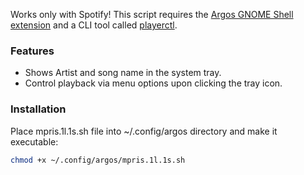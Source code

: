 Works only with Spotify!
This script requires the [Argos GNOME Shell extension](https://github.com/p-e-w/argos) and a CLI tool called [playerctl](https://github.com/acrisci/playerctl).

### Features
* Shows Artist and song name in the system tray.
* Control playback via menu options upon clicking the tray icon.

### Installation

Place mpris.1l.1s.sh file into ~/.config/argos directory and make it executable:
```bash
chmod +x ~/.config/argos/mpris.1l.1s.sh
```
